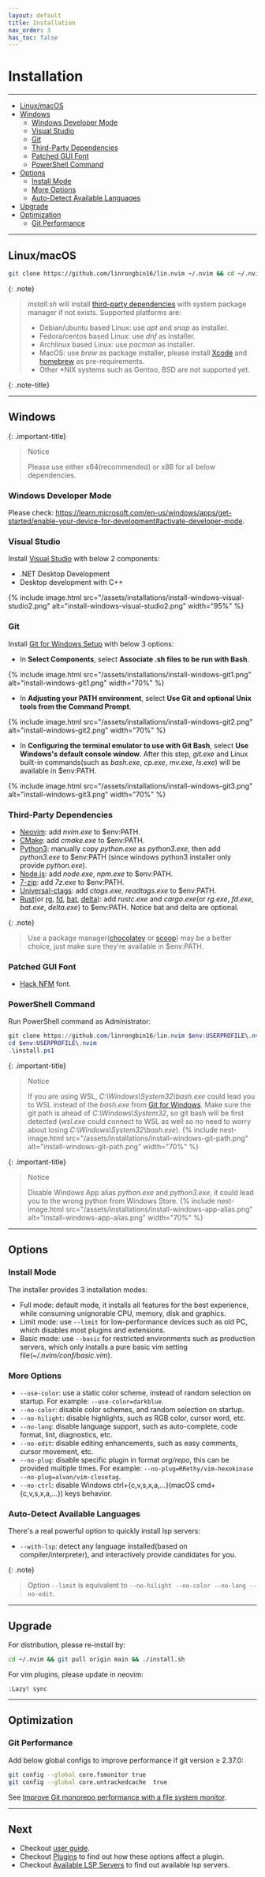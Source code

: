 ```yaml
---
layout: default
title: Installation
nav_order: 3
has_toc: false
---
```


<!-- markdownlint-disable MD013 MD025 -->

# Installation

---

- [Linux/macOS](#linuxmacos)
- [Windows](#windows)
  - [Windows Developer Mode](#windows-developer-mode)
  - [Visual Studio](#visual-studio)
  - [Git](#git)
  - [Third-Party Dependencies](#third-party-dependencies)
  - [Patched GUI Font](#patched-gui-font)
  - [PowerShell Command](#powershell-command)
- [Options](#options)
  - [Install Mode](#install-mode)
  - [More Options](#more-options)
  - [Auto-Detect Available Languages](#auto-detect-available-languages)
- [Upgrade](#upgrade)
- [Optimization](#optimization)
  - [Git Performance](#git-performance)

---

## Linux/macOS

```bash
git clone https://github.com/linrongbin16/lin.nvim ~/.nvim && cd ~/.nvim && ./install.sh
```

{: .note}

> _install.sh_ will install [third-party dependencies](/lin.nvim.dev/appendix/#dependencies) with system package manager if not exists. Supported platforms are:
>
> - Debian/ubuntu based Linux: use _apt_ and _snap_ as installer.
> - Fedora/centos based Linux: use _dnf_ as installer.
> - Archlinux based Linux: use _pacman_ as installer.
> - MacOS: use _brew_ as package installer, please install [Xcode](https://guide.macports.org/chunked/installing.html) and [homebrew](https://brew.sh/) as pre-requirements.
> - Other \*NIX systems such as Gentoo, BSD are not supported yet.

{: .note-title}

---

## Windows

{: .important-title}

> Notice
>
> Please use either x64(recommended) or x86 for all below dependencies.

### Windows Developer Mode

Please check: <https://learn.microsoft.com/en-us/windows/apps/get-started/enable-your-device-for-development#activate-developer-mode>.

### Visual Studio

Install [Visual Studio](https://www.visualstudio.com/) with below 2 components:

- .NET Desktop Development
- Desktop development with C++

{% include image.html src="/assets/installations/install-windows-visual-studio2.png" alt="install-windows-visual-studio2.png" width="95%" %}

### Git

Install [Git for Windows Setup](https://git-scm.com/downloads) with below 3 options:

- In **Select Components**, select **Associate .sh files to be run with Bash**.

{% include image.html src="/assets/installations/install-windows-git1.png" alt="install-windows-git1.png" width="70%" %}

- In **Adjusting your PATH environment**, select **Use Git and optional Unix tools from the Command Prompt**.

{% include image.html src="/assets/installations/install-windows-git2.png" alt="install-windows-git2.png" width="70%" %}

- In **Configuring the terminal emulator to use with Git Bash**, select **Use Windows's default console window**. After this step, _git.exe_ and Linux built-in commands(such as _bash.exe_, _cp.exe_, _mv.exe_, _ls.exe_) will be available in $env:PATH.

{% include image.html src="/assets/installations/install-windows-git3.png" alt="install-windows-git3.png" width="70%" %}

### Third-Party Dependencies

- [Neovim](https://github.com/neovim/neovim/releases/latest): add _nvim.exe_ to $env:PATH.
- [CMake](https://github.com/Kitware/CMake/releases/latest): add _cmake.exe_ to $env:PATH.
- [Python3](https://www.python.org/downloads/windows/): manually copy _python.exe_ as _python3.exe_, then add _python3.exe_ to $env:PATH (since windows python3 installer only provide _python.exe_).
- [Node.js](https://nodejs.org/en/download/): add _node.exe_, _npm.exe_ to $env:PATH.
- [7-zip](https://www.7-zip.org/): add _7z.exe_ to $env:PATH.
- [Universal-ctags](https://github.com/universal-ctags/ctags-win32/releases): add _ctags.exe_, _readtags.exe_ to $env:PATH.
- [Rust](https://www.rust-lang.org/)(or [rg](https://github.com/BurntSushi/ripgrep), [fd](https://github.com/sharkdp/fd), [bat](https://github.com/sharkdp/bat), [delta](https://github.com/dandavison/delta)): add _rustc.exe_ and _cargo.exe_(or _rg.exe_, _fd.exe_, _bat.exe_, _delta.exe_) to $env:PATH. Notice bat and delta are optional.

{: .note}

> Use a package manager([chocolatey](https://chocolatey.org/) or [scoop](https://scoop.sh/)) may be a better choice, just make sure they're available in $env:PATH.

### Patched GUI Font

- [Hack NFM](https://github.com/ryanoasis/nerd-fonts/releases/download/v2.2.2/Hack.zip) font.

### PowerShell Command

Run PowerShell command as Administrator:

```powershell
git clone https://github.com/linrongbin16/lin.nvim $env:USERPROFILE\.nvim
cd $env:USERPROFILE\.nvim
.\install.ps1
```

{: .important-title}

> Notice
>
> If you are using WSL, _C:\Windows\System32\bash.exe_ could lead you to WSL instead of the _bash.exe_ from [Git for Windows](https://git-scm.com/). Make sure the git path is ahead of _C:\Windows\System32_, so git bash will be first detected (_wsl.exe_ could connect to WSL as well so no need to worry about losing _C:\Windows\System32\bash.exe_).
> {% include nest-image.html src="/assets/installations/install-windows-git-path.png" alt="install-windows-git-path.png" width="70%" %}

{: .important-title}

> Notice
>
> Disable Windows App alias _python.exe_ and _python3.exe_, it could lead you to the wrong python from Windows Store.
> {% include nest-image.html src="/assets/installations/install-windows-app-alias.png" alt="install-windows-app-alias.png" width="70%" %}

---

## Options

### Install Mode

The installer provides 3 installation modes:

- Full mode: default mode, it installs all features for the best experience, while consuming unignorable CPU, memory, disk and graphics.
- Limit mode: use `--limit` for low-performance devices such as old PC, which disables most plugins and extensions.
- Basic mode: use `--basic` for restricted environments such as production servers, which only installs a pure basic vim setting file(_~/.nvim/conf/basic.vim_).

### More Options

- `--use-color`: use a static color scheme, instead of random selection on startup. For example: `--use-color=darkblue`.
- `--no-color`: disable color schemes, and random selection on startup.
- `--no-hilight`: disable highlights, such as RGB color, cursor word, etc.
- `--no-lang`: disable language support, such as auto-complete, code format, lint, diagnostics, etc.
- `--no-edit`: disable editing enhancements, such as easy comments, cursor movement, etc.
- `--no-plug`: disable specific plugin in format _org/repo_, this can be provided multiple times. For example: `--no-plug=RRethy/vim-hexokinase --no-plug=alvan/vim-closetag`.
- `--no-ctrl`: disable Windows ctrl+{c,v,s,x,a,...}(macOS cmd+{c,v,s,x,a,...}) keys behavior.

### Auto-Detect Available Languages

There's a real powerful option to quickly install lsp servers:

- `--with-lsp`: detect any language installed(based on compiler/interpreter), and interactively provide candidates for you.

{: .note}

> Option `--limit` is equivalent to `--no-hilight --no-color --no-lang --no-edit`.

---

## Upgrade

For distribution, please re-install by:

```bash
cd ~/.nvim && git pull origin main && ./install.sh
```

For vim plugins, please update in neovim:

```vim
:Lazy! sync
```

---

## Optimization

### Git Performance

Add below global configs to improve performance if git version &ge; 2.37.0:

```bash
git config --global core.fsmonitor true
git config --global core.untrackedcache  true
```

See [Improve Git monorepo performance with a file system monitor](https://github.blog/2022-06-29-improve-git-monorepo-performance-with-a-file-system-monitor/).

---

## Next

- Checkout [user guide](/lin.nvim.dev/docs/user-guide).
- Checkout [Plugins](/lin.nvim.dev/docs/appendix/#plugins) to find out how these options affect a plugin.
- Checkout [Available LSP Servers](/lin.nvim.dev/docs/appendix/#available-lsp-servers) to find out available lsp servers.
